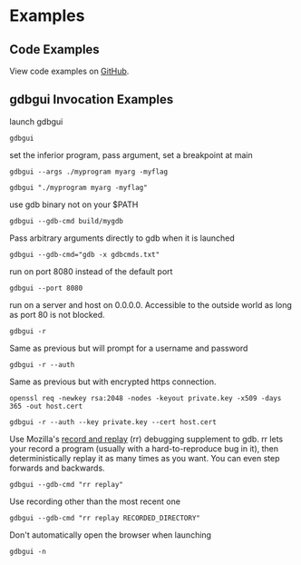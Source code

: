 
# Examples
## Code Examples
View code examples on [GitHub](https://github.com/cs01/gdbgui/tree/master/examples).

## gdbgui Invocation Examples

launch gdbgui

```
gdbgui
```

set the inferior program, pass argument, set a breakpoint at main

```
gdbgui --args ./myprogram myarg -myflag
```


```
gdbgui "./myprogram myarg -myflag"
```

use gdb binary not on your $PATH

```
gdbgui --gdb-cmd build/mygdb
```

Pass arbitrary arguments directly to gdb when it is launched

```
gdbgui --gdb-cmd="gdb -x gdbcmds.txt"
```

run on port 8080 instead of the default port

```
gdbgui --port 8080
```



run on a server and host on 0.0.0.0. Accessible to the outside world as long as port 80 is not blocked.

```
gdbgui -r
```

Same as previous but will prompt for a username and password

```
gdbgui -r --auth
```

Same as previous but with encrypted https connection.
```
openssl req -newkey rsa:2048 -nodes -keyout private.key -x509 -days 365 -out host.cert
```
```
gdbgui -r --auth --key private.key --cert host.cert
```

Use Mozilla's [record and replay](https://rr-project.org) (rr) debugging supplement to gdb. rr lets your record a program (usually with a hard-to-reproduce bug in it), then deterministically replay it as many times as you want. You can even step forwards and backwards.
```
gdbgui --gdb-cmd "rr replay"
```

Use recording other than the most recent one

```
gdbgui --gdb-cmd "rr replay RECORDED_DIRECTORY"
```

Don't automatically open the browser when launching

```
gdbgui -n
```
